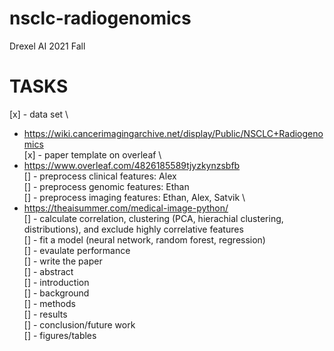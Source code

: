 # nsclc-radiogenomics
Drexel AI 2021 Fall

# TASKS

[x] - data set \
  - https://wiki.cancerimagingarchive.net/display/Public/NSCLC+Radiogenomics \
[x] - paper template on overleaf \
  - https://www.overleaf.com/4826185589tjyzkynzsbfb \
[] - preprocess clinical features: Alex \
[] - preprocess genomic features: Ethan \
[] - preprocess imaging features: Ethan, Alex, Satvik \
  - https://theaisummer.com/medical-image-python/ \
[] - calculate correlation, clustering (PCA, hierachial clustering, distributions), and exclude highly correlative features \
[] - fit a model (neural network, random forest, regression) \
[] - evaulate performance \
[] - write the paper \
  [] - abstract \
  [] - introduction \
  [] - background \
  [] - methods \
  [] - results \
  [] - conclusion/future work \
  [] - figures/tables
